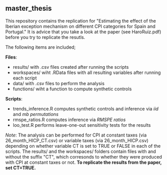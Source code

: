 ## master_thesis

This repository contains the replication for "Estimating the effect of the Iberian exception mechanism on different CPI categories for Spain and Portugal." It is advice that you take a look at the paper (see HaroRuiz.pdf) before you try to replicate the resutls. 

The following items are included;

**Files**: 
- results/ with .csv files created after running the scripts
- workspaces/ wiht .RData files with all resulting variables after running each script
- data/ with .csv files to perform the analysis
- functions/ wiht a function to compute synthetic controls
 
**Scripts**:
- trends_inference.R computes synthetic controls and inference via *iid* and *mb permutations*
- rmspe_ratios.R computes inference via *RMSPE ratios*
- loo_test.R performs leave-one-out sensitivity tests for the results

*Note*: The analysis can be performed for CPI at constant taxes (via 26_month_HICP_CT.csv) or variable taxes (via 26_month_HICP.csv) depending on whether variable CT is set to TRUE or FALSE in each of the scripts. The results/ and the workspaces/ folders contain files with and without the suffix "CT", which corresonds to whether they were produced with CPI at constant taxes or not. **To replicate the results from the paper, set CT=TRUE.**
      
